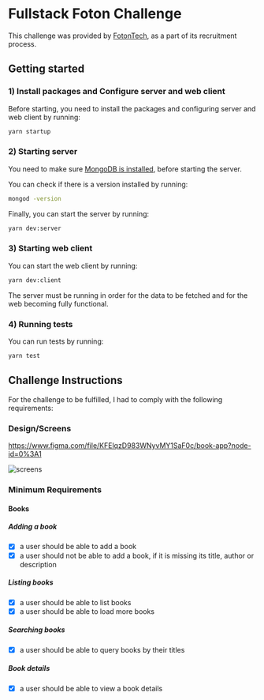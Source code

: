 # Fullstack Foton Challenge

This challenge was provided by [FotonTech](https://github.com/FotonTech), as a part of its recruitment process.

## Getting started

### 1) Install packages and Configure server and web client

Before starting, you need to install the packages and configuring server and web client by running:

```bash
yarn startup
```

### 2) Starting server

You need to make sure [MongoDB is installed](https://docs.mongodb.com/manual/installation/), before starting the server.

You can check if there is a version installed by running:

```bash
mongod -version
```

Finally, you can start the server by running:

```bash
yarn dev:server
```

### 3) Starting web client

You can start the web client by running:

```bash
yarn dev:client
```

The server must be running in order for the data to be fetched and for the web becoming fully functional.

### 4) Running tests

You can run tests by running:

```bash
yarn test
```

## Challenge Instructions

For the challenge to be fulfilled, I had to comply with the following requirements:

### Design/Screens

https://www.figma.com/file/KFElqzD983WNyvMY1SaF0c/book-app?node-id=0%3A1

![screens](https://user-images.githubusercontent.com/13947203/114562602-04ac2880-9c45-11eb-8f33-cc6637c475fb.png)

### Minimum Requirements

#### Books

##### Adding a book

- [x] a user should be able to add a book
- [x] a user should not be able to add a book, if it is missing its title, author or description

##### Listing books

- [x] a user should be able to list books
- [x] a user should be able to load more books

##### Searching books

- [x] a user should be able to query books by their titles

##### Book details

- [x] a user should be able to view a book details
